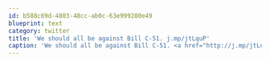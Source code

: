 ```yaml
---
id: b588c69d-4803-48cc-ab0c-63e999280e49
blueprint: text
category: twitter
title: 'We should all be against Bill C-51. j.mp/jtLquP'
caption: 'We should all be against Bill C-51. <a href="http://j.mp/jtLquP" title="http://j.mp/jtLquP" class="link link_untco">j.mp/jtLquP</a>'
---
```

